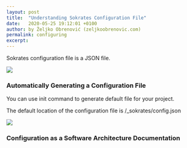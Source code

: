 ```yaml
---
layout: post
title:  "Understanding Sokrates Configuration File"
date:   2020-05-25 19:12:01 +0100
author: by Željko Obrenović (zeljkoobrenovic.com)
permalink: configuring
excerpt:
---
```


Sokrates configuration file is a JSON file.

![](assets/images/sokrates/config-overview.png)


### Automatically Generating a Configuration File

You can use init command to generate default file for your project.

The default location of the configuration file is  <your-project>/_sokrates/config.json


![](assets/images/sokrates/cmd-init.png)


### Configuration as a Software Architecture Documentation









